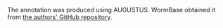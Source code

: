 [//]: # (Created by ./bin/manage_files.pl from ./species/Meloidogyne_javanica/PRJNA340324/Meloidogyne_javanica_PRJNA340324.annotation.html on Thu Jun 11 13:44:50 2020)
The annotation was produced using AUGUSTUS. WormBase obtained it from [ the authors' GitHub repository](https://github.com/HullUni-bioinformatics/MIG-Phylogenomics).
